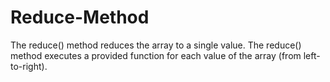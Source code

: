 # Reduce-Method
The reduce() method reduces the array to a single value. 
The reduce() method executes a provided function for each value of the array (from left-to-right).
